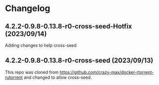 # Changelog

## 4.2.2-0.9.8-0.13.8-r0-cross-seed-Hotfix (2023/09/14) 
Adding changes to help cross-seed

## 4.2.2-0.9.8-0.13.8-r0-cross-seed (2023/09/13)
This repo was cloned from https://github.com/crazy-max/docker-rtorrent-rutorrent and changed to allow cross-seed.
